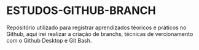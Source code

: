 # ESTUDOS-GITHUB-BRANCH
Repósitório utilizado para registrar aprendizados téoricos e práticos no Github, aqui irei realizar a criação de branchs, técnicas de vercionamento com o Github Desktop e Git Bash.

